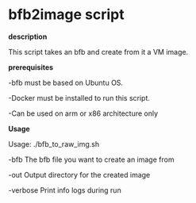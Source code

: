 # bfb2image script
**description**

This script takes an bfb and create from it a VM image.

**prerequisites**

-bfb must be based on Ubuntu OS.

-Docker must be installed to run this script.

-Can be used on arm or x86 architecture only
   
**Usage**

Usage:
./bfb_to_raw_img.sh 

   -bfb                       The bfb file you want to create an image from
   
   -out                       Output directory for the created image
   
   -verbose                   Print info logs during run

